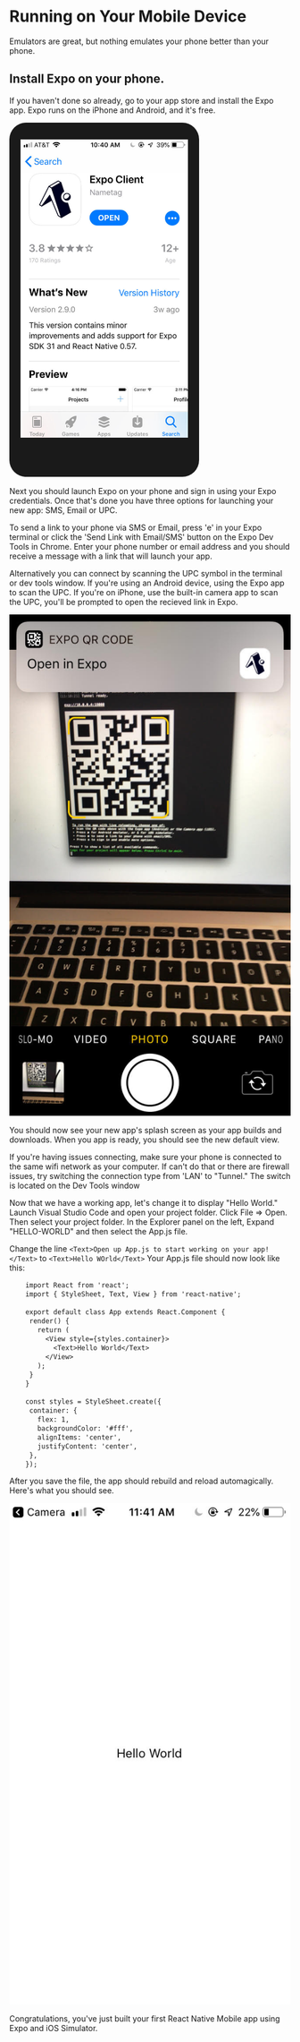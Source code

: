 <style type='text/css'>
img[src$='#mobile-screenshot'] { 
	max-width: 300px; 
	border: solid black 20px;
	border-top-width: 30px;
	border-bottom-width: 70px;
	border-radius: 20px;
}
</style>

# Running on Your Mobile Device

Emulators are great, but nothing emulates your phone better than your phone.  

## Install Expo on your phone. 

If you haven't done so already, go to your app store and install the Expo app. Expo runs on the iPhone and Android, and it's free.


<img src="assets/04/app-store.jpg" width="300" border="20" style="border-radius: 30px; border-top-width: 30px; border-bottom-width: 70px;"/>

Next you should launch Expo on your phone and sign in using your Expo credentials.  Once that's done you have three options for launching your new app: SMS, Email or UPC.
  
To send a link to your phone via SMS or Email, press 'e' in your Expo terminal or click the 'Send Link with Email/SMS' button on the Expo Dev Tools in Chrome.  Enter your phone number or email address and you should receive a message with a link that will launch your app.
  
Alternatively you can connect by scanning the UPC symbol in the terminal or dev tools window.  If you're using an Android device, using the Expo app to scan the UPC.   If you're on iPhone, use the built-in camera app to scan the UPC,  you'll be prompted to open the recieved link in Expo.

 ![alt_text](assets/04/launching-on-iphone.jpg#mobile-screenshot  "iPhone : Scanning the UPC")


You should now see your new app's splash screen as your app builds and downloads. When you app is ready, you should see the new default view.

If you're having issues connecting, make sure your phone is connected to the same wifi network as your computer.   If can't do that or there are firewall issues, try switching the connection type from 'LAN' to "Tunnel."  The switch is located on the Dev Tools window

Now that we have a working app, let's change it to display "Hello World."  Launch Visual Studio Code and open your project folder.  Click File => Open.  Then select your project folder.   In the Explorer panel on the left, Expand "HELLO-WORLD" and then select the App.js file.

Change the line `<Text>Open up App.js to start working on your app!</Text>` to `<Text>Hello WOrld</Text>` Your App.js file should now look like this:

```
    import React from 'react';
    import { StyleSheet, Text, View } from 'react-native';

    export default class App extends React.Component {
     render() {
       return (
         <View style={styles.container}>
           <Text>Hello World</Text>
         </View>
       );
     }
    }

    const styles = StyleSheet.create({
     container: {
       flex: 1,
       backgroundColor: '#fff',
       alignItems: 'center',
       justifyContent: 'center',
     },
    });
```

After you save the file, the app should rebuild and reload automagically.  Here's what you should see.

![alt_text](assets/04/hello-world-iphone.jpg#mobile-screenshot "iPhone: Final Hello World app")


Congratulations, you've just built your first React Native Mobile app using Expo and iOS Simulator.
 